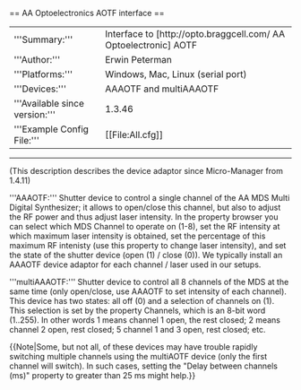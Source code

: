 == AA Optoelectronics AOTF interface ==

<table cellspacing=3><tr><td>
'''Summary:'''</td><td valign="top">Interface to [http://opto.braggcell.com/ AA Optoelectronic] AOTF</td></tr>
<tr><td>'''Author:'''</td><td>Erwin Peterman</td></tr>
<tr><td>'''Platforms:'''</td><td>Windows, Mac, Linux (serial port)</td></tr>
<tr><td>'''Devices:'''</td><td>AAAOTF and multiAAAOTF</td></tr>
<tr><td>'''Available since version:'''</td><td>1.3.46</td></tr>
<tr><td>'''Example Config File:'''</td><td>[[File:All.cfg]]</td></tr>
</table>


----
(This description describes the device adaptor since Micro-Manager from 1.4.11)

'''AAAOTF:'''
Shutter device to control a single channel of the AA MDS Multi Digital Synthesizer; it allows to open/close this channel, but also to adjust the RF power and thus adjust laser intensity. In the property browser you can select which MDS Channel to operate on (1-8), set the RF intensity at which maximum laser intensity is obtained, set the percentage of this maximum RF intenisty (use this property to change laser intensity), and set the state of the shutter device (open (1) / close (0)). We typically install an AAAOTF device adaptor for each channel / laser used in our setups.

'''multiAAAOTF:'''
Shutter device to control all 8 channels of the MDS at the same time (only open/close, use AAAOTF to set intensity of each channel). This device has two states: all off (0) and a selection of channels on (1). This selection is set by the property Channels, which is an 8-bit word (1..255). In other words 1 means channel 1 open, the rest closed; 2 means channel 2 open, rest closed; 5 channel 1 and 3 open, rest closed; etc.

{{Note|Some, but not all, of these devices may have trouble rapidly switching multiple channels using the multiAOTF device (only the first channel will switch). In such cases, setting the "Delay between channels (ms)" property to greater than 25 ms might help.}}
